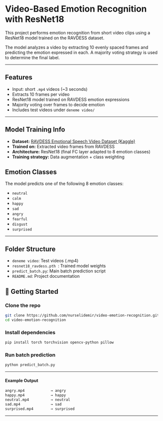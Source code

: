 #  Video-Based Emotion Recognition with ResNet18

This project performs emotion recognition from short video clips using a ResNet18 model trained on the RAVDESS dataset.

The model analyzes a video by extracting 10 evenly spaced frames and predicting the emotion expressed in each. A majority voting strategy is used to determine the final label.

---

## Features

- Input: short `.mp4` videos (~3 seconds)
- Extracts 10 frames per video
- ResNet18 model trained on RAVDESS emotion expressions
- Majority voting over frames to decide emotion
- Includes test videos under `deneme video/`

---


##  Model Training Info

- **Dataset:** [RAVDESS Emotional Speech Video Dataset (Kaggle)](https://www.kaggle.com/datasets/adrivg/ravdess-emotional-speech-video)
- **Trained on:** Extracted video frames from RAVDESS  
- **Architecture:** ResNet18 (final FC layer adapted to 8 emotion classes)  
- **Training strategy:** Data augmentation + class weighting


## Emotion Classes

The model predicts one of the following 8 emotion classes:

- `neutral`
- `calm`
- `happy`
- `sad`
- `angry`
- `fearful`
- `disgust`
- `surprised`

---

## Folder Structure

- `deneme video`: Test videos (.mp4)
- `resnet18_ravdess.pth `: Trained model weights
- `predict_batch.py`: Main batch prediction script
- `README.md`: Project documentation


## 🚀 Getting Started

### Clone the repo
```bash
git clone https://github.com/nurselidemir/video-emotion-recognition.git
cd video-emotion-recognition
```

### Install dependencies
```bash
pip install torch torchvision opencv-python pillow
```

### Run batch prediction
```bash
python predict_batch.py
```

---

#### Example Output

```bash
angry.mp4            → angry
happy.mp4            → happy
neutral.mp4          → neutral
sad.mp4              → sad
surprised.mp4        → surprised
```
---

